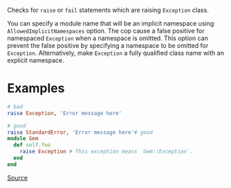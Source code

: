 
Checks for `raise` or `fail` statements which are
raising `Exception` class.

You can specify a module name that will be an implicit namespace
using `AllowedImplicitNamespaces` option. The cop cause a false positive
for namespaced `Exception` when a namespace is omitted. This option can
prevent the false positive by specifying a namespace to be omitted for
`Exception`. Alternatively, make `Exception` a fully qualified class
name with an explicit namespace.

# Examples

```ruby
# bad
raise Exception, 'Error message here'

# good
raise StandardError, 'Error message here'# good
module Gem
  def self.foo
    raise Exception # This exception means `Gem::Exception`.
  end
end
```

[Source](http://www.rubydoc.info/gems/rubocop/RuboCop/Cop/Lint/RaiseException)